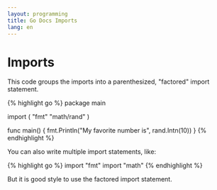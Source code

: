 ```yaml
---
layout: programming
title: Go Docs Imports
lang: en
---
```

# Imports

This code groups the imports into a parenthesized, "factored" import statement.

{% highlight go %}
package main

import (
	"fmt"
	"math/rand"
)

func main() {
	fmt.Println("My favorite number is", rand.Intn(10))
}
{% endhighlight %}

You can also write multiple import statements, like:

{% highlight go %}
import "fmt"
import "math"
{% endhighlight %}

But it is good style to use the factored import statement. 
